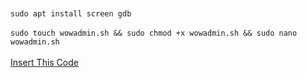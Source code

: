 <br>
<br>
<code>sudo apt install screen gdb</code>
<br>
<br>
<code>sudo touch wowadmin.sh && sudo chmod +x wowadmin.sh && sudo nano wowadmin.sh</code>
<br>
<br>
<a href="">Insert This Code</a>
